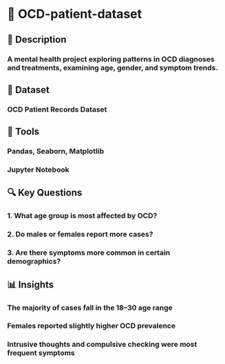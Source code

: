# 🧠 OCD-patient-dataset
## 📝 Description
### A mental health project exploring patterns in OCD diagnoses and treatments, examining age, gender, and symptom trends.

## 📂 Dataset
### OCD Patient Records Dataset

## 🔧 Tools
### Pandas, Seaborn, Matplotlib
### Jupyter Notebook

## 🔍 Key Questions
### 1. What age group is most affected by OCD?
### 2. Do males or females report more cases?
### 3. Are there symptoms more common in certain demographics?

## 📊 Insights
### The majority of cases fall in the 18–30 age range
### Females reported slightly higher OCD prevalence
### Intrusive thoughts and compulsive checking were most frequent symptoms
